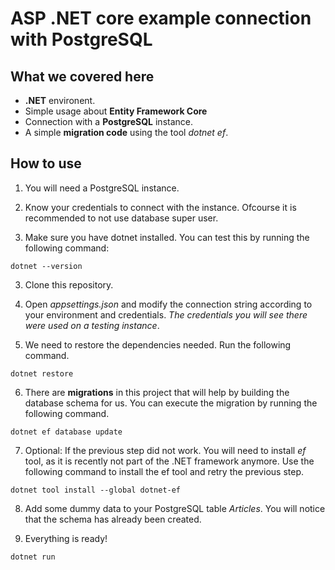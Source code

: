# ASP .NET core example connection with PostgreSQL

## What we covered here

- **.NET** environent.
- Simple usage about **Entity Framework Core**
- Connection with a **PostgreSQL** instance.
- A simple **migration code** using the tool *dotnet ef*.

## How to use

1. You will need a PostgreSQL instance.

2. Know your credentials to connect with the instance. Ofcourse it is recommended to not use database super user.

3. Make sure you have dotnet installed. You can test this by running the following command:
```
dotnet --version
```

3. Clone this repository.

4. Open _appsettings.json_ and modify the connection string according to your environment and credentials. *The credentials you will see there were used on a testing instance*.

5. We need to restore the dependencies needed. Run the following command.
```
dotnet restore
```

6. There are **migrations** in this project that will help by building the database schema for us. You can execute the migration by running the following command.
```
dotnet ef database update
```

7. Optional: If the previous step did not work. You will need to install *ef* tool, as it is recently not part of the .NET framework anymore. Use the following command to install the ef tool and retry the previous step.
```
dotnet tool install --global dotnet-ef
```

8. Add some dummy data to your PostgreSQL table *Articles*. You will notice that the schema has already been created.

9. Everything is ready!
```
dotnet run
```
